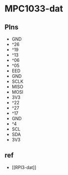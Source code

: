 
# MPC1033-dat


## PIns 



- GND
- ^26
- ^19
- ^13
- ^06
- ^05
- EED
- GND
- SCLK
- MISO
- MOSI
- 3V3
- ^22
- ^27
- ^17
- GND
- ^4
- SCL
- SDA
- 3V3


## ref 


- [[RPI3-dat]]